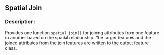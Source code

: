 Spatial Join
------------

### Description:

Provides one function `spatial_join()` for joining attributes from one feature to another based on the spatial relationship. The target features and the joined attributes from the join features are written to the output feature class.
